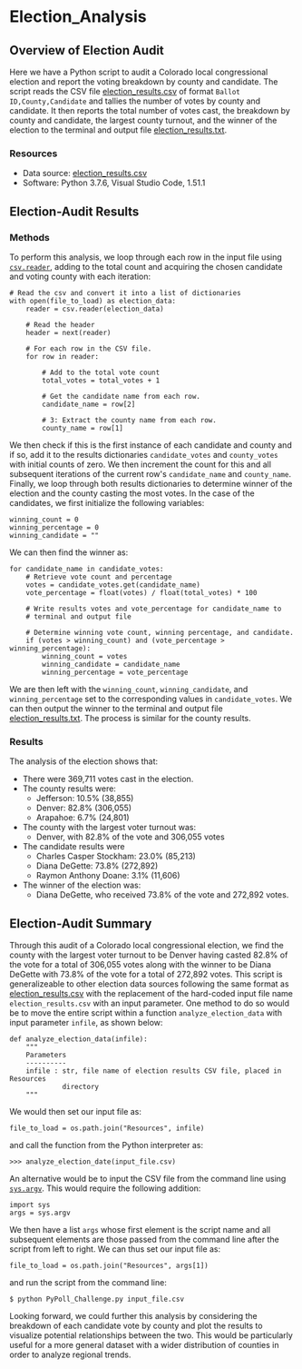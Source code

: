 # Election_Analysis

## Overview of Election Audit
Here we have a Python script to audit a Colorado local congressional election
and report the voting breakdown by county and candidate. The script reads the
CSV file [election_results.csv](Resources/election_results.csv) of format
`Ballot ID,County,Candidate` and tallies the number of votes by county and
candidate. It then reports the total number of votes cast, the breakdown by
county and candidate, the largest county turnout, and the winner of the
election to the terminal and output file
[election_results.txt](analysis/election_results.txt).

### Resources
- Data source: [election_results.csv](Resources/election_results.csv)
- Software: Python 3.7.6, Visual Studio Code, 1.51.1

## Election-Audit Results

### Methods
To perform this analysis, we loop through each row in the input file using
[`csv.reader`](https://docs.python.org/3/library/csv.html#csv.reader), adding
to the total count and acquiring the chosen candidate and voting county with
each iteration:
```
# Read the csv and convert it into a list of dictionaries
with open(file_to_load) as election_data:
    reader = csv.reader(election_data)

    # Read the header
    header = next(reader)

    # For each row in the CSV file.
    for row in reader:

        # Add to the total vote count
        total_votes = total_votes + 1 

        # Get the candidate name from each row.
        candidate_name = row[2]

        # 3: Extract the county name from each row.
        county_name = row[1]
```
We then check if this is the first instance of each candidate and county and
if so, add it to the results dictionaries `candidate_votes` and `county_votes`
with initial counts of zero. We then increment the count for this and all
subsequent iterations of the current row's `candidate_name` and `county_name`.
Finally, we loop through both results dictionaries to determine winner of the
election and the county casting the most votes. In the case of the candidates,
we first initialize the following variables:
```
winning_count = 0
winning_percentage = 0
winning_candidate = ""
```
We can then find the winner as:
```
for candidate_name in candidate_votes:
    # Retrieve vote count and percentage
    votes = candidate_votes.get(candidate_name)
    vote_percentage = float(votes) / float(total_votes) * 100

    # Write results votes and vote_percentage for candidate_name to
    # terminal and output file

    # Determine winning vote count, winning percentage, and candidate.
    if (votes > winning_count) and (vote_percentage > winning_percentage):
        winning_count = votes
        winning_candidate = candidate_name
        winning_percentage = vote_percentage
```
We are then left with the `winning_count`, `winning_candidate`, and
`winning_percentage` set to the corresponding values in `candidate_votes`. We
can then output the winner to the terminal and output file
[election_results.txt](analysis/election_results.txt). The process is similar
for the county results.

### Results
The analysis of the election shows that:
- There were 369,711 votes cast in the election.
- The county results were:
    - Jefferson: 10.5% (38,855)
    - Denver: 82.8% (306,055)
    - Arapahoe: 6.7% (24,801)
- The county with the largest voter turnout was:
    - Denver, with 82.8% of the vote and 306,055 votes
- The candidate results were
    - Charles Casper Stockham: 23.0% (85,213)
    - Diana DeGette: 73.8% (272,892)
    - Raymon Anthony Doane: 3.1% (11,606)
- The winner of the election was:
    - Diana DeGette, who received 73.8% of the vote and 272,892 votes.

## Election-Audit Summary
Through this audit of a Colorado local congressional election, we find the
county with the largest voter turnout to be Denver having casted 82.8% of the
vote for a total of 306,055 votes along with the winner to be Diana DeGette
with 73.8% of the vote for a total of 272,892 votes. This script is
generalizeable to other election data sources following the same format as
[election_results.csv](Resources/election_results.csv) with the replacement of
the hard-coded input file name `election_results.csv` with an input parameter.
One method to do so would be to move the entire script within a function
`analyze_election_data` with input parameter `infile`, as shown below:
```
def analyze_election_data(infile):
    """
    Parameters
    ----------
    infile : str, file name of election results CSV file, placed in Resources
             directory
    """
```
We would then set our input file as:
```
file_to_load = os.path.join("Resources", infile)
```
and call the function from the Python interpreter as:
```
>>> analyze_election_date(input_file.csv)
```
An alternative would be to input the CSV file from the command line using
[`sys.argv`](https://docs.python.org/3/library/sys.html#sys.argv). This would
require the following addition:
```
import sys
args = sys.argv
```
We then have a list `args` whose first element is the script name and all
subsequent elements are those passed from the command line after the script
from left to right. We can thus set our input file as:
```
file_to_load = os.path.join("Resources", args[1])
```
and run the script from the command line:
```
$ python PyPoll_Challenge.py input_file.csv
```
Looking forward, we could further this analysis by considering the breakdown of
each candidate vote by county and plot the results to visualize potential
relationships between the two. This would be particularly useful for a more
general dataset with a wider distribution of counties in order to analyze
regional trends.
